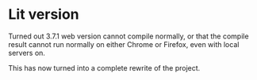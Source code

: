 # Lit version 

Turned out 3.7.1 web version cannot compile normally, or that the compile result cannot run
normally on either Chrome or Firefox, even with local servers on. 

This has now turned into a complete rewrite of the project. 


